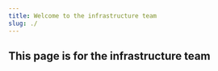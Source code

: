 ```yaml
---
title: Welcome to the infrastructure team
slug: ./
---
```

## This page is for the infrastructure team